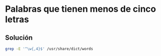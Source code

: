 # Palabras que tienen menos de cinco letras

## Solución

```bash
grep -E '^\w{,4}$' /usr/share/dict/words
```
